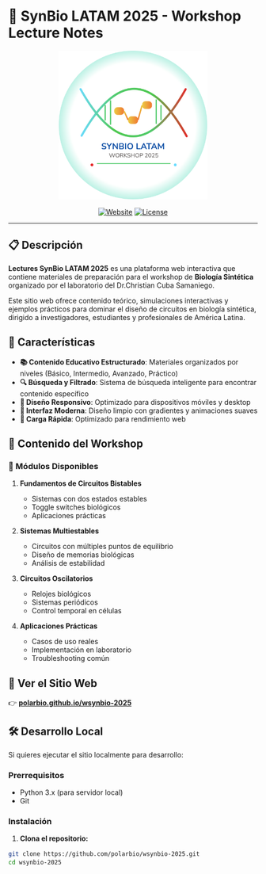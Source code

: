 # 🧬 SynBio LATAM 2025 - Workshop Lecture Notes

<div align="center">
  <img src="./images/logoc.svg" alt="SynBio LATAM 2025" width="300">
  
  [![Website](https://img.shields.io/badge/Website-Live-brightgreen?style=for-the-badge)](https://polarbio.github.io/wsynbio-2025/)
  [![License](https://img.shields.io/badge/License-MIT-blue?style=for-the-badge)](LICENSE)

</div>

---

## 📋 Descripción

**Lectures SynBio LATAM 2025** es una plataforma web interactiva que contiene materiales de preparación para el workshop de **Biología Sintética** organizado por el laboratorio del Dr.Christian Cuba Samaniego. 

Este sitio web ofrece contenido teórico, simulaciones interactivas y ejemplos prácticos para dominar el diseño de circuitos en biología sintética, dirigido a investigadores, estudiantes y profesionales de América Latina.

## 🌟 Características

- **📚 Contenido Educativo Estructurado**: Materiales organizados por niveles (Básico, Intermedio, Avanzado, Práctico)
- **🔍 Búsqueda y Filtrado**: Sistema de búsqueda inteligente para encontrar contenido específico
- **📱 Diseño Responsivo**: Optimizado para dispositivos móviles y desktop
- **🎨 Interfaz Moderna**: Diseño limpio con gradientes y animaciones suaves
- **🚀 Carga Rápida**: Optimizado para rendimiento web

## 📖 Contenido del Workshop

### 🔬 Módulos Disponibles

1. **Fundamentos de Circuitos Bistables**
   - Sistemas con dos estados estables
   - Toggle switches biológicos
   - Aplicaciones prácticas

2. **Sistemas Multiestables**
   - Circuitos con múltiples puntos de equilibrio
   - Diseño de memorias biológicas
   - Análisis de estabilidad

3. **Circuitos Oscilatorios**
   - Relojes biológicos
   - Sistemas periódicos
   - Control temporal en células

4. **Aplicaciones Prácticas**
   - Casos de uso reales
   - Implementación en laboratorio
   - Troubleshooting común

## 🚀 Ver el Sitio Web

👉 **[polarbio.github.io/wsynbio-2025](https://polarbio.github.io/wsynbio-2025/)**

## 🛠️ Desarrollo Local

Si quieres ejecutar el sitio localmente para desarrollo:

### Prerrequisitos
- Python 3.x (para servidor local)
- Git

### Instalación

1. **Clona el repositorio:**
```bash
git clone https://github.com/polarbio/wsynbio-2025.git
cd wsynbio-2025